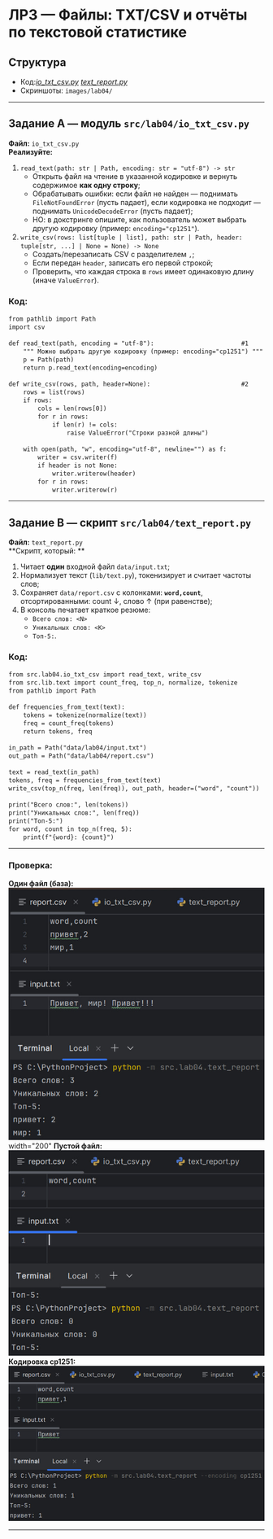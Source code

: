 # ЛР3 — Файлы: TXT/CSV и отчёты по текстовой статистике

## Структура
- Код:*[io_txt_csv.py](src/lab04/io_txt_csv.py/)*
      *[text_report.py](src/lab04/text_report.py/)*
- Скриншоты: `images/lab04/`

---

## Задание A — модуль `src/lab04/io_txt_csv.py`
**Файл:** `io_txt_csv.py`  
**Реализуйте:** 
1. `read_text(path: str | Path, encoding: str = "utf-8") -> str`  
   - Открыть файл на чтение в указанной кодировке и вернуть содержимое **как одну строку**;  
   - Обрабатывать ошибки: если файл не найден — поднимать `FileNotFoundError` (пусть падает), если кодировка не подходит — поднимать `UnicodeDecodeError` (пусть падает);  
   - НО: в докстринге опишите, как пользователь может выбрать другую кодировку (пример: `encoding="cp1251"`).
2. `write_csv(rows: list[tuple | list], path: str | Path, header: tuple[str, ...] | None = None) -> None`  
   - Создать/перезаписать CSV с разделителем `,`;  
   - Если передан `header`, записать его первой строкой;  
   - Проверить, что каждая строка в `rows` имеет одинаковую длину (иначе `ValueError`).
### Код:
```
from pathlib import Path
import csv

def read_text(path, encoding = "utf-8"):                        #1
    """ Можно выбрать другую кодировку (пример: encoding="cp1251") """
    p = Path(path)
    return p.read_text(encoding=encoding)

def write_csv(rows, path, header=None):                         #2
    rows = list(rows)
    if rows:
        cols = len(rows[0])
        for r in rows:
            if len(r) != cols:
                raise ValueError("Строки разной длины")

    with open(path, "w", encoding="utf-8", newline="") as f:
        writer = csv.writer(f)
        if header is not None:
            writer.writerow(header)
        for r in rows:
            writer.writerow(r)
```

---

## Задание B — скрипт `src/lab04/text_report.py`
**Файл:** `text_report.py`  
**Скрипт, который: **  
1) Читает **один** входной файл `data/input.txt`; 
2) Нормализует текст (`lib/text.py`), токенизирует и считает частоты слов;  
3) Сохраняет `data/report.csv` c колонками: **`word,count`**, отсортированными: count ↓, слово ↑ (при равенстве);  
4) В консоль печатает краткое резюме:  
   - `Всего слов: <N>`  
   - `Уникальных слов: <K>`  
   - `Топ-5:`.
### Код:
```
from src.lab04.io_txt_csv import read_text, write_csv
from src.lib.text import count_freq, top_n, normalize, tokenize
from pathlib import Path

def frequencies_from_text(text):
    tokens = tokenize(normalize(text))
    freq = count_freq(tokens)
    return tokens, freq

in_path = Path("data/lab04/input.txt")
out_path = Path("data/lab04/report.csv")

text = read_text(in_path)
tokens, freq = frequencies_from_text(text)
write_csv(top_n(freq, len(freq)), out_path, header=("word", "count"))

print("Всего слов:", len(tokens))
print("Уникальных слов:", len(freq))
print("Топ-5:")
for word, count in top_n(freq, 5):
    print(f"{word}: {count}")
```

---

### Проверка:
**Один файл (база):**
![Задание 1](../../images/lab04/1.jpg) width="200"
**Пустой файл:**
![Задание 2](../../images/lab04/2.jpg)
**Кодировка cp1251:**
![Задание 1](../../images/lab04/3.jpg)

---
